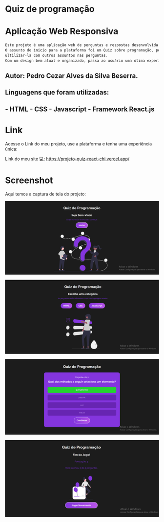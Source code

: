 # Quiz de programação

<h1> Aplicação Web Responsiva</h1>

```js
Este projeto é uma aplicação web de perguntas e respostas desenvolvida como Quiz de programação.
O assunto de ínicio para a plataforma foi um Quiz sobre programação, porém é possível 
ultilizar-la com outros assuntos nas perguntas.
Com um design bem atual e organizado, passa ao usuário uma ótima experiência de responder ao Quiz de perguntas.
```

<h2>Autor: Pedro Cezar Alves da Silva Beserra. <h2>

<h2>Linguagens que foram utilizadas:<h2>
- HTML
- CSS
- Javascript
- Framework React.js

# Link
Acesse o Link do meu projeto, use a plataforma e tenha uma experiência única:

Link do meu site 💻: https://projeto-quiz-react-chi.vercel.app/

# Screenshot
Aqui temos a captura de tela do projeto:

![screenshot](src/img/print.png)

![screenshot](src/img/print2.png)

![screenshot](src/img/print1.png)

![screenshot](src/img/print3.png)